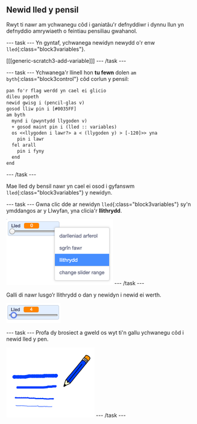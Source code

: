 ## Newid lled y pensil

Rwyt ti nawr am ychwanegu côd i ganiatâu'r defnyddiwr i dynnu llun yn defnyddio amrywiaeth o feintiau pensiliau gwahanol.

--- task --- Yn gyntaf, ychwanega newidyn newydd o'r enw `lled`{:class="block3variables"}.

[[[generic-scratch3-add-variable]]] --- /task ---

--- task --- Ychwanega'r llinell hon **tu fewn** dolen `am byth`{:class="block3control"} côd corlun y pensil:

```blocks3
pan fo'r flag werdd yn cael ei glicio
dileu popeth
newid gwisg i (pencil-glas v)
gosod lliw pin i [#0035FF]
am byth 
  mynd i (pwyntydd llygoden v)
  + gosod maint pin i (lled :: variables)
  os <<llygoden i lawr?> a < (llygoden y) > [-120]>> yna 
    pin i lawr
  fel arall 
    pin i fyny
  end
end
```

--- /task ---

Mae lled dy bensil nawr yn cael ei osod i gyfanswm `lled`{:class="block3variables"} y newidyn.

--- task --- Gwna clic dde ar newidyn `lled`{:class="block3variables"} sy'n ymddangos ar y Llwyfan, yna clicia'r **llithrydd**.

![sgrinlun](images/paint-slider.png) --- /task ---

Galli di nawr lusgo’r llithrydd o dan y newidyn i newid ei werth.

![sgrinlun](images/paint-slider-change.png)

--- task --- Profa dy brosiect a gweld os wyt ti'n gallu ychwanegu côd i newid lled y pen.

![sgrinlun](images/paint-width-test.png) --- /task ---